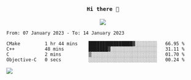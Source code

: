 <h4 align="center"><samp> Hi there 👋  </samp></h4>

<p align="center">
  
  <a href="https://github.com/bznick98">
    <img align="center" src="https://github-readme-stats.vercel.app/api?username=bznick98&&count_private=true&hide=issues,prs,contribs&show_icons=true&theme=gruvbox" />
  </a>
  
  <!--START_SECTION:waka-->

```text
From: 07 January 2023 - To: 14 January 2023

CMake         1 hr 44 mins    ████████████████▓░░░░░░░░   66.95 %
C++           48 mins         ███████▓░░░░░░░░░░░░░░░░░   31.11 %
C             2 mins          ▒░░░░░░░░░░░░░░░░░░░░░░░░   01.70 %
Objective-C   0 secs          ░░░░░░░░░░░░░░░░░░░░░░░░░   00.24 %
```

<!--END_SECTION:waka-->
  
 
</p>

![](https://visitor-badge.glitch.me/badge?page_id=bznick98.bznick98)
